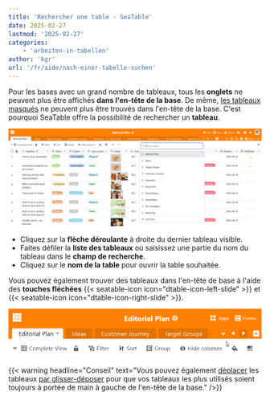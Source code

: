 ```yaml
---
title: 'Rechercher une table - SeaTable'
date: 2025-02-27
lastmod: '2025-02-27'
categories:
    - 'arbeiten-in-tabellen'
author: 'kgr'
url: '/fr/aide/nach-einer-tabelle-suchen'
---
```


Pour les bases avec un grand nombre de tableaux, tous les **onglets** ne peuvent plus être affichés **dans l'en-tête de la base**. De même, [les tableaux masqués](https://seatable.io/fr/docs/arbeiten-in-tabellen/tabellen-ausblenden/) ne peuvent plus être trouvés dans l'en-tête de la base. C'est pourquoi SeaTable offre la possibilité de rechercher un **tableau**.

![Recherche d'une table](images/Search-for-a-table.png)

- Cliquez sur la **flèche déroulante** à droite du dernier tableau visible.
- Faites défiler la **liste des tableaux** ou saisissez une partie du nom du tableau dans le **champ de recherche**.
- Cliquez sur le **nom de la table** pour ouvrir la table souhaitée.

Vous pouvez également trouver des tableaux dans l'en-tête de base à l'aide des **touches fléchées** {{< seatable-icon icon="dtable-icon-left-slide" >}} et {{< seatable-icon icon="dtable-icon-right-slide" >}}.

![Trouver le tableau dans l'en-tête de la base avec les touches fléchées](images/Tabelle-im-Base-Header-mit-Pfeiltasten-finden.gif)

{{< warning  headline="Conseil"  text="Vous pouvez également [déplacer](https://seatable.io/fr/docs/arbeiten-in-tabellen/verschieben-einer-tabelle/) les tableaux [par glisser-déposer](https://seatable.io/fr/docs/arbeiten-in-tabellen/verschieben-einer-tabelle/) pour que vos tableaux les plus utilisés soient toujours à portée de main à gauche de l'en-tête de la base." />}}
